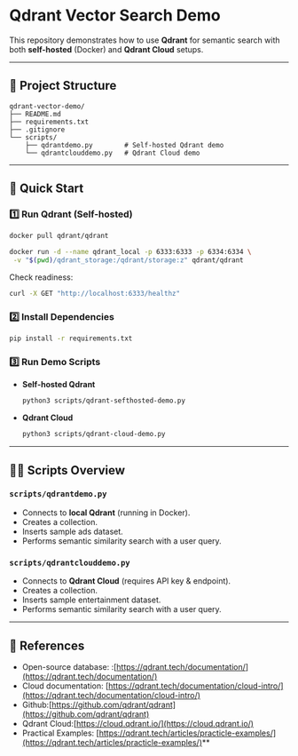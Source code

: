 # Qdrant Vector Search Demo

This repository demonstrates how to use **Qdrant** for semantic search with both **self-hosted** (Docker) and **Qdrant Cloud** setups.

---

## 📂 Project Structure

```
qdrant-vector-demo/
├── README.md
├── requirements.txt
├── .gitignore
└── scripts/
    ├── qdrantdemo.py        # Self-hosted Qdrant demo
    └── qdrantclouddemo.py   # Qdrant Cloud demo
```

---

## 🚀 Quick Start

### 1️⃣ Run Qdrant (Self-hosted)

```bash
docker pull qdrant/qdrant

docker run -d --name qdrant_local -p 6333:6333 -p 6334:6334 \
 -v "$(pwd)/qdrant_storage:/qdrant/storage:z" qdrant/qdrant

```

Check readiness:

```bash
curl -X GET "http://localhost:6333/healthz"
```

### 2️⃣ Install Dependencies

```bash
pip install -r requirements.txt
```

### 3️⃣ Run Demo Scripts

- **Self-hosted Qdrant**

  ```bash
  python3 scripts/qdrant-sefthosted-demo.py
  ```
- **Qdrant Cloud**

  ```bash
  python3 scripts/qdrant-cloud-demo.py
  ```

---

## 🧑‍💻 Scripts Overview

### `scripts/qdrantdemo.py`

- Connects to **local Qdrant** (running in Docker).
- Creates a collection.
- Inserts sample ads dataset.
- Performs semantic similarity search with a user query.

### `scripts/qdrantclouddemo.py`

- Connects to **Qdrant Cloud** (requires API key & endpoint).
- Creates a collection.
- Inserts sample entertainment dataset.
- Performs semantic similarity search with a user query.

---

## 🔗 References

* Open-source database: :[https://qdrant.tech/documentation/](https://qdrant.tech/documentation/)
* Cloud documentation: [https://qdrant.tech/documentation/cloud-intro/](https://qdrant.tech/documentation/cloud-intro/)
* Github:[https://github.com/qdrant/qdrant](https://github.com/qdrant/qdrant)
* Qdrant Cloud:[https://cloud.qdrant.io/](https://cloud.qdrant.io/)
* Practical Examples: [https://qdrant.tech/articles/practicle-examples/](https://qdrant.tech/articles/practicle-examples/)**
